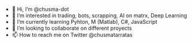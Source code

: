 - 👋 Hi, I’m @chusma-dot
- 👀 I’m interested in trading, bots, scrapping, AI on matrx, Deep Learning
- 🌱 I’m currently learning Pyhton, M (Matlab), C#, JavaScript
- 💞️ I’m looking to collaborate on different proyects
- 📫 How to reach me on Twitter @chusmatarratas
